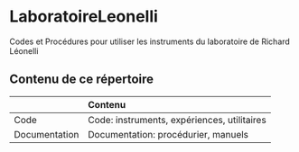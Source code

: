 # LaboratoireLeonelli
Codes et Procédures pour utiliser les instruments du laboratoire de Richard Léonelli

## Contenu de ce répertoire

||Contenu|
|:---------|:----------|
|Code|Code: instruments, expériences, utilitaires|
|Documentation|Documentation: procédurier, manuels|



